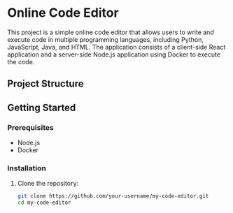 
# Online Code Editor

This project is a simple online code editor that allows users to write and execute code in multiple programming languages, including Python, JavaScript, Java, and HTML. The application consists of a client-side React application and a server-side Node.js application using Docker to execute the code.

## Project Structure

## Getting Started

### Prerequisites

- Node.js
- Docker

### Installation

1. Clone the repository:
   ```bash
   git clone https://github.com/your-username/my-code-editor.git
   cd my-code-editor
